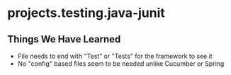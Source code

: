 # projects.testing.java-junit

## Things We Have Learned

* File needs to end with "Test" or "Tests" for the framework to see it
* No "config" based files seem to be needed unlike Cucumber or Spring